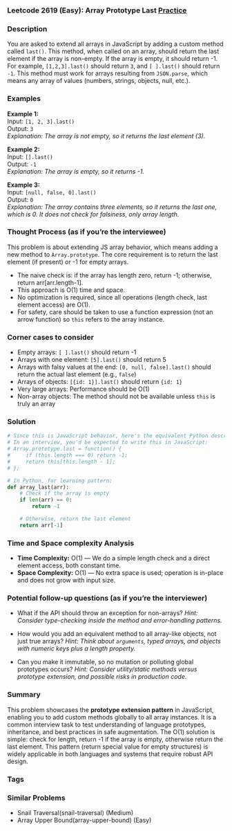 ### Leetcode 2619 (Easy): Array Prototype Last [Practice](https://leetcode.com/problems/array-prototype-last)

### Description  
You are asked to extend all arrays in JavaScript by adding a custom method called `last()`. This method, when called on an array, should return the last element if the array is non-empty. If the array is empty, it should return -1. For example, `[1,2,3].last()` should return `3`, and `[ ].last()` should return `-1`. This method must work for arrays resulting from `JSON.parse`, which means any array of values (numbers, strings, objects, null, etc.).

### Examples  

**Example 1:**  
Input: `[1, 2, 3].last()`  
Output: `3`  
*Explanation: The array is not empty, so it returns the last element (3).*

**Example 2:**  
Input: `[].last()`  
Output: `-1`  
*Explanation: The array is empty, so it returns -1.*

**Example 3:**  
Input: `[null, false, 0].last()`  
Output: `0`  
*Explanation: The array contains three elements, so it returns the last one, which is 0. It does not check for falsiness, only array length.*

### Thought Process (as if you’re the interviewee)  
This problem is about extending JS array behavior, which means adding a new method to `Array.prototype`. The core requirement is to return the last element (if present) or -1 for empty arrays.  
- The naive check is: if the array has length zero, return -1; otherwise, return arr[arr.length-1].  
- This approach is O(1) time and space.  
- No optimization is required, since all operations (length check, last element access) are O(1).  
- For safety, care should be taken to use a function expression (not an arrow function) so `this` refers to the array instance.

### Corner cases to consider  
- Empty arrays: `[ ].last()` should return -1  
- Arrays with one element: `[5].last()` should return 5  
- Arrays with falsy values at the end: `[0, null, false].last()` should return the actual last element (e.g., `false`)  
- Arrays of objects: `[{id: 1}].last()` should return `{id: 1}`  
- Very large arrays: Performance should be O(1)  
- Non-array objects: The method should not be available unless `this` is truly an array

### Solution

```python
# Since this is JavaScript behavior, here's the equivalent Python description.
# In an interview, you'd be expected to write this in JavaScript:
# Array.prototype.last = function() {
#     if (this.length === 0) return -1;
#     return this[this.length - 1];
# };

# In Python, for learning pattern:
def array_last(arr):
    # Check if the array is empty
    if len(arr) == 0:
        return -1

    # Otherwise, return the last element
    return arr[-1]
```

### Time and Space complexity Analysis  

- **Time Complexity:** O(1) — We do a simple length check and a direct element access, both constant time.
- **Space Complexity:** O(1) — No extra space is used; operation is in-place and does not grow with input size.

### Potential follow-up questions (as if you’re the interviewer)  

- What if the API should throw an exception for non-arrays?
  *Hint: Consider type-checking inside the method and error-handling patterns.*

- How would you add an equivalent method to all array-like objects, not just true arrays?
  *Hint: Think about `arguments`, typed arrays, and objects with numeric keys plus a length property.*

- Can you make it immutable, so no mutation or polluting global prototypes occurs?
  *Hint: Consider utility/static methods versus prototype extension, and possible risks in production code.*

### Summary
This problem showcases the **prototype extension pattern** in JavaScript, enabling you to add custom methods globally to all array instances. It is a common interview task to test understanding of language prototypes, inheritance, and best practices in safe augmentation. The O(1) solution is simple: check for length, return -1 if the array is empty, otherwise return the last element. This pattern (return special value for empty structures) is widely applicable in both languages and systems that require robust API design.

### Tags

### Similar Problems
- Snail Traversal(snail-traversal) (Medium)
- Array Upper Bound(array-upper-bound) (Easy)
